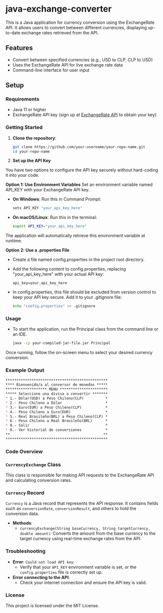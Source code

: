 # java-exchange-converter

This is a Java application for currency conversion using the ExchangeRate API. It allows users to convert between different currencies, displaying up-to-date exchange rates retrieved from the API.

## Features

- Convert between specified currencies (e.g., USD to CLP, CLP to USD)
- Uses the ExchangeRate API for live exchange rate data
- Command-line interface for user input

## Setup

### Requirements

- Java 11 or higher
- ExchangeRate API key (sign up at [ExchangeRate API](https://www.exchangerate-api.com) to obtain your key)

### Getting Started

1. **Clone the repository**:

   ```bash
   git clone https://github.com/your-username/your-repo-name.git
   cd your-repo-name

2. **Set up the API Key**

You have two options to configure the API key securely without hard-coding it into your code.

**Option 1: Use Environment Variables**
Set an environment variable named API_KEY with your ExchangeRate API key.

- **On Windows**: Run this in Command Prompt:

   ```bash
   setx API_KEY "your_api_key_here"
- **On macOS/Linux**: Run this in the terminal:
   ```bash
   export API_KEY="your_api_key_here"

The application will automatically retrieve this environment variable at runtime.

**Option 2: Use a .properties File**
- Create a file named config.properties in the project root directory.

- Add the following content to config.properties, replacing "your_api_key_here" with your actual API key:
   ```properties
   api_key=your_api_key_here
- In config.properties, this file should be excluded from version control to keep your API key secure. Add it to your .gitignore file:
   ```bash
   echo "config.properties" >> .gitignore

### Usage
- To start the application, run the Principal class from the command line or an IDE.
   ```bash
   java -cp your-compiled-jar-file.jar Principal


Once running, follow the on-screen menu to select your desired currency conversion.
### Example Output
   ```markdown
   ***********************************************
   **** Bienvenido/a al conversor de monedas *****
   ******************* MENU **********************
   ***** Seleccione una divisa a convertir *******
   * 1.- Dólar(USD) a Peso Chileno(CLP)          *
   * 2.- Peso Chileno a Dólar                    *
   * 3.- Euro(EUR) a Peso Chileno(CLP)           *
   * 4.- Peso Chileno a Euro(EUR)                *
   * 5.- Real Brasileño(BRL) a Peso Chileno(CLP) *
   * 6.- Peso Chileno a Real Brasileño(BRL)      *
   * 9.- Salir                                   *
   * 0.- Ver historial de conversiones           *
   **                                           **
   ***********************************************
   ```

### Code Overview
### `CurrencyExchange` Class
This class is responsible for making API requests to the ExchangeRate API and calculating conversion rates.

### `Currency` Record
`Currency` is a Java record that represents the API response. It contains fields such as `conversionRate`, `conversionResult`, and others to hold the conversion data.

- **Methods**:
  - `currencyExchange(String baseCurrency, String targetCurrency, double amount)`: 
     Converts the amount from the base currency to the target currency using real-time exchange rates from the API.



### Troubleshooting
- **Error**: `Could not load API key`:
   - Verify that your `API_KEY` environment variable is set, or the `config.properties` file is correctly set up.
- **Error connecting to the API**:
   - Check your internet connection and ensure the API key is valid.

### License
This project is licensed under the MIT License.
